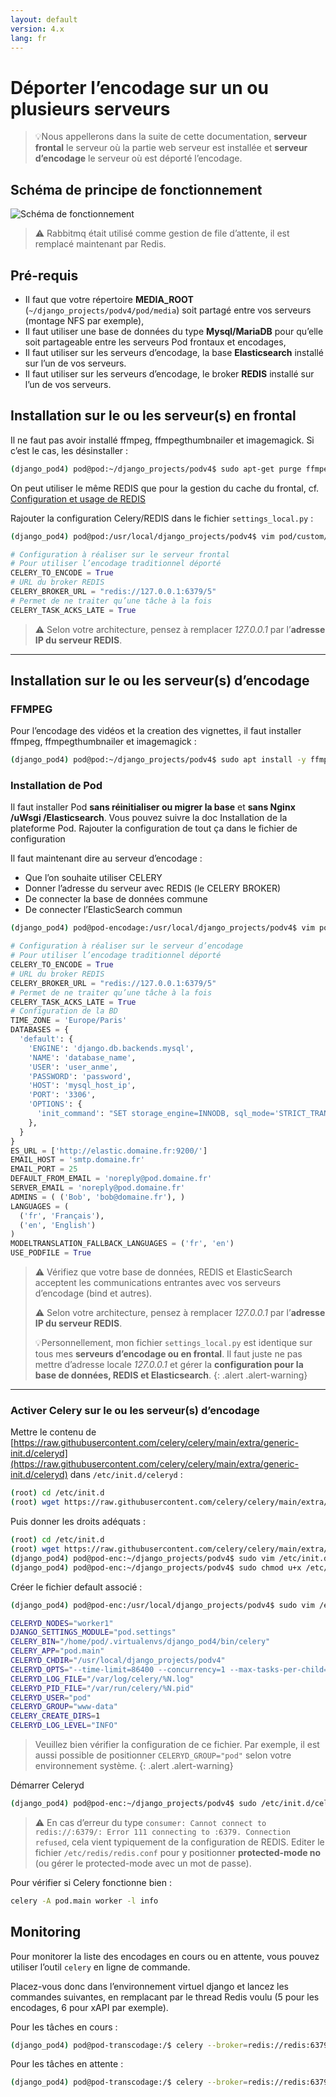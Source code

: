 ```yaml
---
layout: default
version: 4.x
lang: fr
---
```


# Déporter l’encodage sur un ou plusieurs serveurs

>💡Nous appellerons dans la suite de cette documentation, **serveur frontal** le serveur où la partie web serveur est installée et **serveur d’encodage** le serveur où est déporté l’encodage.

## Schéma de principe de fonctionnement

![Schéma de fonctionnement](remote-encoding_screens/remote-encoding.png)

> ⚠️ Rabbitmq était utilisé comme gestion de file d’attente, il est remplacé maintenant par Redis.

## Pré-requis

- Il faut que votre répertoire **MEDIA_ROOT** (```~/django_projects/podv4/pod/media```) soit partagé entre vos serveurs (montage NFS par exemple),
- Il faut utiliser une base de données du type **Mysql/MariaDB** pour qu’elle soit partageable entre les serveurs Pod frontaux et encodages,
- Il faut utiliser sur les serveurs d’encodage, la base **Elasticsearch** installé sur l’un de vos serveurs.
- Il faut utiliser sur les serveurs d’encodage, le broker **REDIS** installé sur l’un de vos serveurs.

## Installation sur le ou les serveur(s) en frontal

Il ne faut pas avoir installé ffmpeg, ffmpegthumbnailer et imagemagick. Si c’est le cas, les désinstaller :

```bash
(django_pod4) pod@pod:~/django_projects/podv4$ sudo apt-get purge ffmpeg ffmpegthumbnailer imagemagick
```

On peut utiliser le même REDIS que pour la gestion du cache du frontal, cf. [Configuration et usage de REDIS](redis_fr)

Rajouter la configuration Celery/REDIS dans le fichier `settings_local.py` :

```bash
(django_pod4) pod@pod:/usr/local/django_projects/podv4$ vim pod/custom/settings_local.py
```

```python
# Configuration à réaliser sur le serveur frontal
# Pour utiliser l’encodage traditionnel déporté
CELERY_TO_ENCODE = True
# URL du broker REDIS
CELERY_BROKER_URL = "redis://127.0.0.1:6379/5"
# Permet de ne traiter qu’une tâche à la fois
CELERY_TASK_ACKS_LATE = True
```

> ⚠️ Selon votre architecture, pensez à remplacer _127.0.0.1_ par l’**adresse IP du serveur REDIS**.

---

## Installation sur le ou les serveur(s) d’encodage

### FFMPEG

Pour l’encodage des vidéos et la creation des vignettes, il faut installer ffmpeg, ffmpegthumbnailer et imagemagick :

```sh
(django_pod4) pod@pod:~/django_projects/podv4$ sudo apt install -y ffmpeg ffmpegthumbnailer imagemagick
```

### Installation de Pod

Il faut installer Pod **sans réinitialiser ou migrer la base** et **sans Nginx /uWsgi /Elasticsearch**.
Vous pouvez suivre la doc Installation de la plateforme Pod.
Rajouter la configuration de tout ça dans le fichier de configuration

Il faut maintenant dire au serveur d’encodage :

- Que l’on souhaite utiliser CELERY
- Donner l’adresse du serveur avec REDIS (le CELERY BROKER)
- De connecter la base de données commune
- De connecter l’ElasticSearch commun

```bash
(django_pod4) pod@pod-encodage:/usr/local/django_projects/podv4$ vim pod/custom/settings_local.py
```

```python
# Configuration à réaliser sur le serveur d’encodage
# Pour utiliser l’encodage traditionnel déporté
CELERY_TO_ENCODE = True
# URL du broker REDIS
CELERY_BROKER_URL = "redis://127.0.0.1:6379/5"
# Permet de ne traiter qu’une tâche à la fois
CELERY_TASK_ACKS_LATE = True
# Configuration de la BD
TIME_ZONE = 'Europe/Paris'
DATABASES = {
  'default': {
    'ENGINE': 'django.db.backends.mysql',
    'NAME': 'database_name',
    'USER': 'user_anme',
    'PASSWORD': 'password',
    'HOST': 'mysql_host_ip',
    'PORT': '3306',
    'OPTIONS': {
      'init_command': "SET storage_engine=INNODB, sql_mode='STRICT_TRANS_TABLES', innodb_strict_mode=1",
    },
  }
}
ES_URL = ['http://elastic.domaine.fr:9200/']
EMAIL_HOST = 'smtp.domaine.fr'
EMAIL_PORT = 25
DEFAULT_FROM_EMAIL = 'noreply@pod.domaine.fr'
SERVER_EMAIL = 'noreply@pod.domaine.fr'
ADMINS = ( ('Bob', 'bob@domaine.fr'), )
LANGUAGES = (
  ('fr', 'Français'),
  ('en', 'English')
)
MODELTRANSLATION_FALLBACK_LANGUAGES = ('fr', 'en')
USE_PODFILE = True
```

> ⚠️ Vérifiez que votre base de données, REDIS et ElasticSearch acceptent les communications entrantes avec vos serveurs d’encodage (bind et autres).
>
> ⚠️ Selon votre architecture, pensez à remplacer _127.0.0.1_ par l’**adresse IP du serveur REDIS**.
>
> 💡Personnellement, mon fichier `settings_local.py` est identique sur tous mes **serveurs d’encodage ou en frontal**. Il faut juste ne pas mettre d’adresse locale _127.0.0.1_ et gérer la **configuration pour la base de données, REDIS et Elasticsearch**.
{: .alert .alert-warning}

---

### Activer Celery sur le ou les serveur(s) d’encodage

Mettre le contenu de [https://raw.githubusercontent.com/celery/celery/main/extra/generic-init.d/celeryd](https://raw.githubusercontent.com/celery/celery/main/extra/generic-init.d/celeryd) dans `/etc/init.d/celeryd` :

```bash
(root) cd /etc/init.d
(root) wget https://raw.githubusercontent.com/celery/celery/main/extra/generic-init.d/celeryd
```

Puis donner les droits adéquats :

```bash
(root) cd /etc/init.d
(root) wget https://raw.githubusercontent.com/celery/celery/main/extra/generic-init.d/celeryd
(django_pod4) pod@pod-enc:~/django_projects/podv4$ sudo vim /etc/init.d/celeryd
(django_pod4) pod@pod-enc:~/django_projects/podv4$ sudo chmod u+x /etc/init.d/celeryd
```

Créer le fichier default associé :

```bash
(django_pod4) pod@pod-enc:/usr/local/django_projects/podv4$ sudo vim /etc/default/celeryd
```

```bash
CELERYD_NODES="worker1"                                                # Nom du/des worker(s). Ajoutez autant de workers que de tache à executer en paralelle.
DJANGO_SETTINGS_MODULE="pod.settings"                                  # settings de votre Pod
CELERY_BIN="/home/pod/.virtualenvs/django_pod4/bin/celery"              # répertoire source de celery
CELERY_APP="pod.main"                                                  # application où se situe celery
CELERYD_CHDIR="/usr/local/django_projects/podv4"                       # répertoire du projet Pod (où se trouve manage.py)
CELERYD_OPTS="--time-limit=86400 --concurrency=1 --max-tasks-per-child=1  --prefetch-multiplier=1" # options à appliquer en plus sur le comportement du/des worker(s)
CELERYD_LOG_FILE="/var/log/celery/%N.log"                              # fichier log
CELERYD_PID_FILE="/var/run/celery/%N.pid"                              # fichier pid
CELERYD_USER="pod"                                                     # utilisateur système utilisant celery
CELERYD_GROUP="www-data"                                               # groupe système utilisant celery
CELERY_CREATE_DIRS=1                                                   # si celery dispose du droit de création de dossiers
CELERYD_LOG_LEVEL="INFO"                                               # niveau d’information qui seront inscrit dans les logs
```

> Veuillez bien vérifier la configuration de ce fichier. Par exemple, il est aussi possible de positionner `CELERYD_GROUP="pod"` selon votre environnement système.
{: .alert .alert-warning}

Démarrer Celeryd

```bash
(django_pod4) pod@pod-enc:~/django_projects/podv4$ sudo /etc/init.d/celeryd start
```

> ⚠️ En cas d’erreur du type `consumer: Cannot connect to redis://:6379/: Error 111 connecting to :6379. Connection refused`, cela vient typiquement de la configuration de REDIS. Editer le fichier `/etc/redis/redis.conf` pour y positionner **protected-mode no** (ou gérer le protected-mode avec un mot de passe).

Pour vérifier si Celery fonctionne bien :

```bash
celery -A pod.main worker -l info
```

## Monitoring

Pour monitorer la liste des encodages en cours ou en attente, vous pouvez utiliser l’outil `celery` en ligne de commande.

Placez-vous donc dans l’environnement virtuel django et lancez les commandes suivantes, en remplacant <ID> par le thread Redis voulu (5 pour les encodages, 6 pour xAPI par exemple).

Pour les tâches en cours :

```bash
(django_pod4) pod@pod-transcodage:/$ celery --broker=redis://redis:6379/<ID> inspect active
```

Pour les tâches en attente :

```bash
(django_pod4) pod@pod-transcodage:/$ celery --broker=redis://redis:6379/<ID> inspect reserved
```

